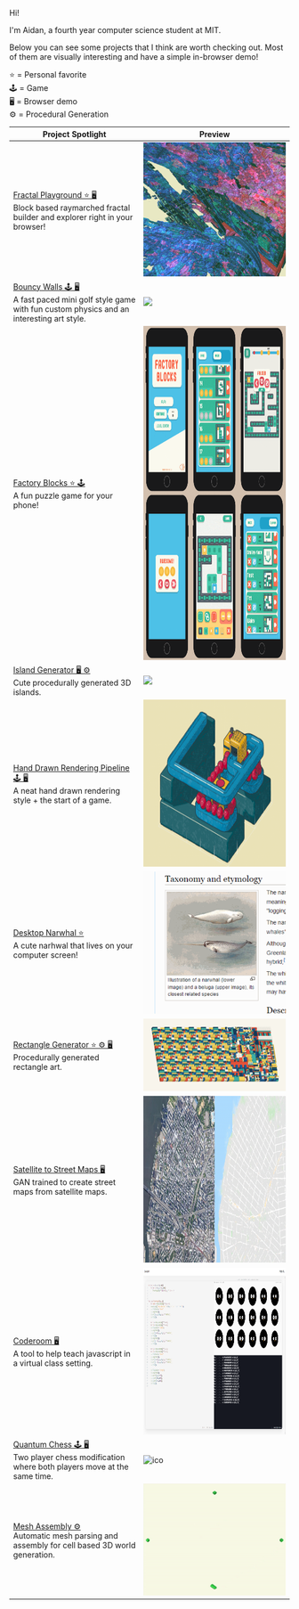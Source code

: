 Hi!

I'm Aidan, a fourth year computer science student at MIT.

Below you can see some projects that I think are worth checking out. Most of them are visually interesting and have a simple in-browser demo!

⭐ = Personal favorite<br>🕹 = Game<br>🖥 = Browser demo <br>⚙️ = Procedural Generation

| Project Spotlight | Preview |
|---|---|
|[Fractal Playground ⭐ 🖥](https://github.com/AidanBlumLevine/fractals/)<br>Block based raymarched fractal builder and explorer right in your browser!|![thm](https://github.com/AidanBlumLevine/fractals/blob/main/thumbnail.png) |
|[Bouncy Walls 🕹 🖥](https://github.com/AidanBlumLevine/bouncy-walls) <br> A fast paced mini golf style game with fun custom physics and an interesting art style.|<img src="https://github.com/AidanBlumLevine/bouncy-walls/blob/f914cc0b2772cde6f6b1787a624a15ffe91c39c7/thumbnail_gif.gif"> |
|[Factory Blocks ⭐ 🕹](https://github.com/AidanBlumLevine/factory-blocks) <br> A fun puzzle game for your phone!|<img src="https://github.com/AidanBlumLevine/factory-blocks/blob/master/final%20tile%20game(YELLOW%20COIN).gif" width="500" height="600">|
|[Island Generator 🖥 ⚙️](https://github.com/AidanBlumLevine/islands) <br> Cute procedurally generated 3D islands. |<img src="https://github.com/AidanBlumLevine/islands/blob/main/thumbnail_gif.gif"> |
|[Hand Drawn Rendering Pipeline 🕹 🖥](https://github.com/AidanBlumLevine/NPR-factory) <br> A neat hand drawn rendering style + the start of a game.|<img src="https://github.com/AidanBlumLevine/NPR-factory/blob/main/procedural-handdrawn.png" height = "300">|
|[Desktop Narwhal ⭐](https://github.com/AidanBlumLevine/desktop-pet) <br> A cute narhwal that lives on your computer screen!|<img src="https://github.com/AidanBlumLevine/desktop-pet/blob/master/thumbnail_improved2.gif" width="400">|
|[Rectangle Generator ⭐ ⚙️ 🖥](https://github.com/AidanBlumLevine/rectangles) <br> Procedurally generated rectangle art.|<img src="https://github.com/AidanBlumLevine/rectangles/blob/master/rectangle_1549539910.png" width="550"> |
|[Satellite to Street Maps 🖥](https://github.com/AidanBlumLevine/satellitemaps) <br> GAN trained to create street maps from satellite maps.|<img src="https://github.com/AidanBlumLevine/satellitemaps/raw/master/map1.png" height="300"> |
|[Coderoom 🖥](https://github.com/AidanBlumLevine/coderoom) <br> A tool to help teach javascript in a virtual class setting. |<img src="https://github.com/AidanBlumLevine/coderoom/blob/master/coderoom.png" height="300"> |
|[Quantum Chess 🕹 🖥](https://github.com/AidanBlumLevine/quantum-chess) <br> Two player chess modification where both players move at the same time.|![ico](https://raw.githubusercontent.com/AidanBlumLevine/quantum-chess/main/dist/favicon.ico) |
|[Mesh Assembly ⚙️](https://github.com/AidanBlumLevine/mesh-assembly) <br> Automatic mesh parsing and assembly for cell based 3D world generation.|<img src="https://github.com/AidanBlumLevine/mesh-assembly/blob/7b9dbce13312931e13d920b9a4a6c76f389c1512/town_generation.gif"> |

  
  
